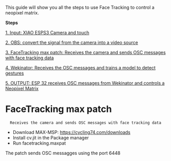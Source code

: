 This guide will show you all the steps to use Face Tracking to control a neopixel matrix. 

**Steps**

[1. Input: XIAO ESPS3 Camera and touch]()

[2. OBS: convert the signal from the camera into a video source]()

[3. FaceTracking max patch: Receives the camera and sends OSC messages with face tracking data](#-FaceTracking-max-patch)

[4. Wekinator: Receives the OSC messages and trains a model to detect gestures]()

[5. OUTPUT: ESP 32 receives OSC messages from Wekinator and controls a Neopixel Matrix]()


 # FaceTracking max patch
      Receives the camera and sends OSC messages with face tracking data
 
- Download MAX-MSP: https://cycling74.com/downloads
- Install cv.jit in the Package manager
- Run facetracking.maxpat

The patch sends OSC messagges using the port 6448


